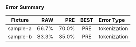 
### Error Summary

| Fixture | RAW | PRE | BEST | Error Type |
|---|---:|---:|:---:|:---|
| sample-a | 66.7% | 70.0% | PRE | tokenization |
| sample-b | 33.3% | 35.0% | PRE | tokenization |